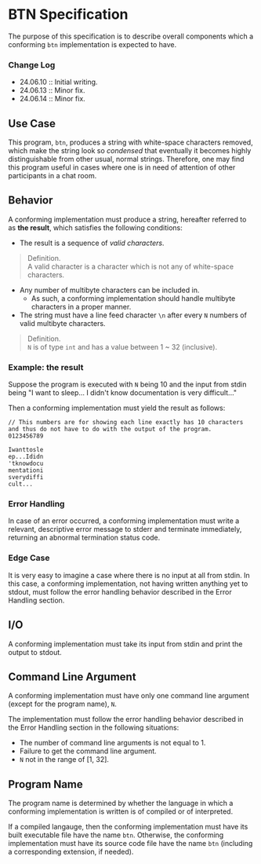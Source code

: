 # BTN Specification

The purpose of this specification is to describe overall components which a conforming `btn` implementation is expected to have.

### Change Log

- 24.06.10 :: Initial writing.
- 24.06.13 :: Minor fix.
- 24.06.14 :: Minor fix.

## Use Case

This program, `btn`, produces a string with white-space characters removed, which make the string look so *condensed* that eventually it becomes highly distinguishable from other usual, normal strings. Therefore, one may find this program useful in cases where one is in need of attention of other participants in a chat room.

## Behavior

A conforming implementation must produce a string, hereafter referred to as **the result**, which satisfies the following conditions:

- The result is a sequence of *valid characters*.

> Definition.  
> A valid character is a character which is not any of white-space characters.

- Any number of multibyte characters can be included in.
  - As such, a conforming implementation should handle multibyte characters in a proper manner.
- The string must have a line feed character `\n` after every `N` numbers of valid multibyte characters.

> Definition.  
> `N` is of type `int` and has a value between 1 ~ 32 (inclusive).

### Example: the result

Suppose the program is executed with `N` being 10 and the input from stdin being "I want to sleep... I didn't know documentation is very difficult..."

Then a conforming implementation must yield the result as follows:

```
// This numbers are for showing each line exactly has 10 characters and thus do not have to do with the output of the program.
0123456789

Iwanttosle
ep...Ididn
'tknowdocu
mentationi
sverydiffi
cult...
```

### Error Handling

In case of an error occurred, a conforming implementation must write a relevant, descriptive error message to stderr and terminate immediately, returning an abnormal termination status code.

### Edge Case

It is very easy to imagine a case where there is no input at all from stdin. In this case, a conforming implementation, not having written anything yet to stdout, must follow the error handling behavior described in the Error Handling section.

## I/O

A conforming implementation must take its input from stdin and print the output to stdout.


## Command Line Argument

A conforming implementation must have only one command line argument (except for the program name), `N`.

The implementation must follow the error handling behavior described in the Error Handling section in the following situations:

- The number of command line arguments is not equal to 1.
- Failure to get the command line argument.
- `N` not in the range of [1, 32].

## Program Name

The program name is determined by whether the language in which a conforming implementation is written is of compiled or of interpreted.

If a compiled langauge, then the conforming implementation must have its built executable file have the name `btn`. Otherwise, the conforming implementation must have its source code file have the name `btn` (including a corresponding extension, if needed).